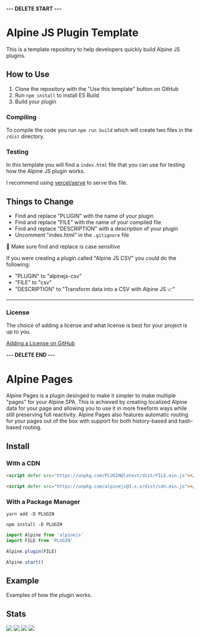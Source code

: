 **--- DELETE START ---**

# Alpine JS Plugin Template

This is a template repository to help developers quickly build Alpine JS
plugins.

## How to Use

1. Clone the repository with the "Use this template" button on GitHub
2. Run `npm install` to install ES Build
3. Build your plugin

### Compiling

To compile the code you run `npm run build` which will create two files in the
`/dist` directory.

### Testing

In this template you will find a `index.html` file that you can use for testing
how the Alpine JS plugin works.

I recommend using [vercel/serve](https://www.npmjs.com/package/serve) to serve
this file.

## Things to Change

- Find and replace "PLUGIN" with the name of your plugin
- Find and replace "FILE" with the name of your compiled file
- Find and replace "DESCRIPTION" with a description of your plugin
- Uncomment "index.html" in the `.gitignore` file

🚨 Make sure find and replace is case sensitive

If you were creating a plugin called "Alpine JS CSV" you could do the following:

- "PLUGIN" to "alpinejs-csv"
- "FILE" to "csv"
- "DESCRIPTION" to "Transform data into a CSV with Alpine JS 📈"

---

### License

The choice of adding a license and what license is best for your project is up
to you.

[Adding a License on GitHub](https://docs.github.com/en/communities/setting-up-your-project-for-healthy-contributions/adding-a-license-to-a-repository)

**--- DELETE END ---**

# Alpine Pages

Alpine Pages is a plugin desinged to make it simpler to make multiple "pages" for your Alpine SPA. This is achieved by creating localized Alpine data for your page and allowing you to use it in more freeform ways while still preserving full reactivity. Alpine Pages also features automatic routing for your pages out of the box with support for both history-based and hash-based routing.

## Install

### With a CDN

```html
<script defer src="https://unpkg.com/PLUGIN@latest/dist/FILE.min.js"></script>

<script defer src="https://unpkg.com/alpinejs@3.x.x/dist/cdn.min.js"></script>
```

### With a Package Manager

```shell
yarn add -D PLUGIN

npm install -D PLUGIN
```

```js
import Alpine from 'alpinejs'
import FILE from 'PLUGIN'

Alpine.plugin(FILE)

Alpine.start()
```

## Example

Examples of how the plugin works.

## Stats

![](https://img.shields.io/bundlephobia/min/PLUGIN)
![](https://img.shields.io/npm/v/PLUGIN)
![](https://img.shields.io/npm/dt/PLUGIN)
![](https://img.shields.io/github/license/markmead/PLUGIN)
